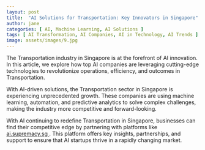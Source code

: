 ```yaml
---
layout: post
title:  "AI Solutions for Transportation: Key Innovators in Singapore"
author: jane
categories: [ AI, Machine Learning, AI Solutions ]
tags: [ AI Transformation, AI Companies, AI in Technology, AI Trends ]
image: assets/images/9.jpg
---
```


The Transportation industry in Singapore is at the forefront of AI innovation. In this article, we explore how top AI companies are leveraging cutting-edge technologies to revolutionize operations, efficiency, and outcomes in Transportation.

With AI-driven solutions, the Transportation sector in Singapore is experiencing unprecedented growth. These companies are using machine learning, automation, and predictive analytics to solve complex challenges, making the industry more competitive and forward-looking.

With AI continuing to redefine Transportation in Singapore, businesses can find their competitive edge by partnering with platforms like <a href="https://ai.supremacy.sg" target="_blank"> ai.supremacy.sg </a>. This platform offers key insights, partnerships, and support to ensure that AI startups thrive in a rapidly changing market.
